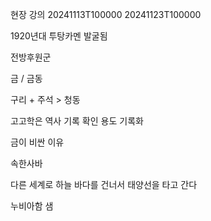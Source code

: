 현장 강의
20241113T100000 20241123T100000

1920년대 투탕카멘 발굴됨

전방후원군

금 / 금동

구리 + 주석 > 청동

고고학은 역사 기록 확인 용도
기록화

금이 비싼 이유 

속한사바

다른 세계로 하늘 바다를 건너서 태양선을 타고 간다

누비아함 샘